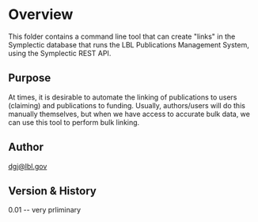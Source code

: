# Overview

This folder contains a command line tool that can create "links" in the 
Symplectic database that runs the LBL Publications Management System,
using the Symplectic REST API.

## Purpose

At times, it is desirable to automate the linking of publications to
users (claiming) and publications to funding. Usually, authors/users
will do this manually themselves, but when we have access to 
accurate bulk data, we can use this tool to perform bulk linking.

## Author

dgj@lbl.gov

## Version & History

0.01 -- very prliminary
